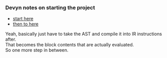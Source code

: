 
### Devyn notes on starting the project

- [start here](https://discord.com/channels/601130461678272522/683070703716925568/1248923653492707338)
- [then to here](https://discord.com/channels/601130461678272522/683070703716925568/1249043111410274366)

Yeah, basically just have to take the AST and compile it into IR instructions after.   
That becomes the block contents that are actually evaluated.   
So one more step in between.   
